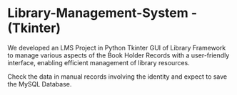 # Library-Management-System - (Tkinter)

We developed an LMS Project in Python Tkinter GUI of Library Framework to manage various aspects of the Book Holder Records with a user-friendly interface, enabling efficient management of library resources.

Check the data in manual records involving the identity and expect to save the MySQL Database.
